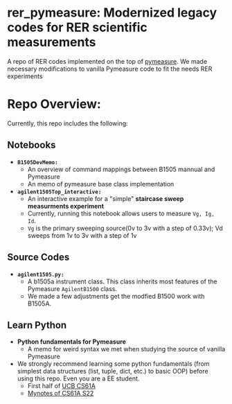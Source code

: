 # rer_pymeasure: Modernized legacy codes for RER scientific measurements 
A repo of RER codes implemented on the top of [pymeasure](https://pymeasure.readthedocs.io/en/latest/). We made necessary modifications to vanilla Pymeasure code to fit the needs RER experiments
# Repo Overview:
Currently, this repo includes the following:
## Notebooks
* **```B1505DevMemo:```** 
  * An overview of command mappings between B1505 mannual and Pymeasure
  * An memo of pymeasure base class implementation
* **```agilent1505Top_interactive:```**
  * An interactive example for a "simple" **staircase sweep measurments experiment**
  * Currently, running this notebook allows users to measure ```Vg, Ig, Id```. 
   * ```Vg``` is the primary sweeping source(0v to 3v with a step of 0.33v); Vd sweeps from 1v to 3v with a step of 1v
## Source Codes
* **```agilent1505.py:```**
  * A b1505a instrument class. This class inherits most features of the Pymeasure ```AgilentB1500``` class.
  * We made a few adjustments get the modfied B1500 work with B1505A.
## Learn Python
* **Python fundamentals for Pymeasure**
  * A memo for weird syntax we met when studying the source of vanilla Pymeasure
* We strongly recommend learning some python fundamentals (from simplest data structures (list, tuple, dict, etc.) to basic OOP) before using this repo. Even you are a EE student.
  * First half of [UCB CS61A](https://cs61a.org/)
  * [Mynotes of CS61A S22](https://github.com/dashazhangdake/my_cs61a)
